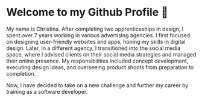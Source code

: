 # Welcome to my Github Profile 👋

My name is Christina. After completing two apprenticeships in design, I spent over 7 years working in various advertising agencies. I first focused on designing user-friendly websites and apps, honing my skills in digital design. Later, in a different agency, I transitioned into the social media space, where I advised clients on their social media strategies and managed their online presence. My responsibilities included concept development, executing design ideas, and overseeing product shoots from preparation to completion.

Now, I have decided to take on a new challenge and further my career by training as a software developer.



